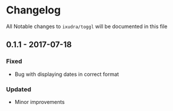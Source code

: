 # Changelog

All Notable changes to `ixudra/toggl` will be documented in this file

## 0.1.1 - 2017-07-18
### Fixed
- Bug with displaying dates in correct format

### Updated
- Minor improvements


